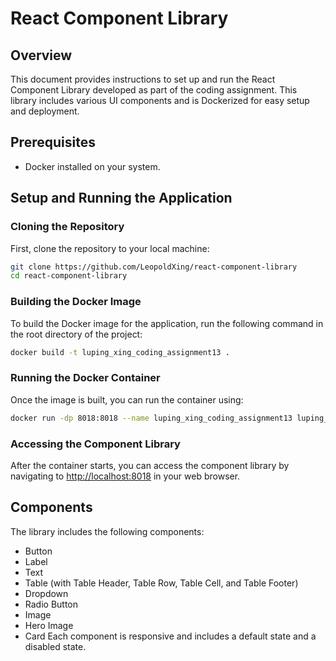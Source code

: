 # React Component Library

## Overview

This document provides instructions to set up and run the React Component Library developed as part of the coding assignment. This library includes various UI components and is Dockerized for easy setup and deployment.

## Prerequisites

- Docker installed on your system.

## Setup and Running the Application

### Cloning the Repository

First, clone the repository to your local machine:

```bash
git clone https://github.com/LeopoldXing/react-component-library
cd react-component-library
```

### Building the Docker Image

To build the Docker image for the application, run the following command in the root directory of the project:

```bash
docker build -t luping_xing_coding_assignment13 .
```

### Running the Docker Container

Once the image is built, you can run the container using:

```bash
docker run -dp 8018:8018 --name luping_xing_coding_assignment13 luping_xing_coding_assignment13
```

### Accessing the Component Library

After the container starts, you can access the component library by navigating to [http://localhost:8018](http://localhost:8018)
in your web browser.

## Components

The library includes the following components:

- Button
- Label
- Text
- Table (with Table Header, Table Row, Table Cell, and Table Footer)
- Dropdown
- Radio Button
- Image
- Hero Image
- Card
  Each component is responsive and includes a default state and a disabled state.
